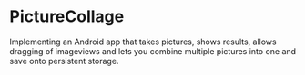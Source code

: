 PictureCollage
==============

Implementing an Android app that takes pictures, shows results, allows dragging of imageviews and lets you combine multiple pictures into one and save onto persistent storage.
